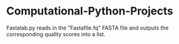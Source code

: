 # Computational-Python-Projects
Fastalab.py reads in the "Fastafile.fq" FASTA file and outputs the corresponding quality scores into a list.
